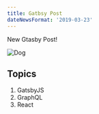 ```yaml
---
title: Gatbsy Post
dateNewsFormat: '2019-03-23'
---
```

New Gtasby Post!

![Dog](assets/dog01.jpg)

## Topics

1. GatsbyJS
2. GraphQL
3. React